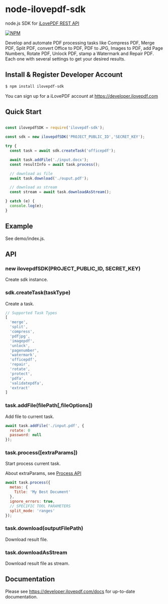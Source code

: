 # node-ilovepdf-sdk

node.js SDK for [iLovePDF REST API](https://developer.ilovepdf.com)

[![NPM](https://nodei.co/npm/ilovepdf-sdk.png)](https://npmjs.org/package/ilovepdf-sdk)

Develop and automate PDF processing tasks like Compress PDF, Merge PDF, Split PDF, convert Office to PDF, PDF to JPG, Images to PDF, add Page Numbers, Rotate PDF, Unlock PDF, stamp a Watermark and Repair PDF. Each one with several settings to get your desired results.

## Install & Register Developer Account
```bash
$ npm install ilovepdf-sdk
```
You can sign up for a iLovePDF account at https://developer.ilovepdf.com

## Quick Start
```javascript

const ilovepdfSDK = require('ilovepdf-sdk');

const sdk = new ilovepdfSDK('PROJECT_PUBLIC_ID','SECRET_KEY');

try {
  const task = await sdk.createTask('officepdf');

  await task.addFile('./input.docx');
  const resultInfo = await task.process();

  // download as file
  await task.download('./ouput.pdf');

  // download as stream
  const stream = await task.downloadAsStream();

} catch (e) {
  console.log(e);
}

```
## Example

See demo/index.js.

## API

### new ilovepdfSDK(PROJECT_PUBLIC_ID, SECRET_KEY)
Create sdk instance.

### sdk.createTask(taskType)
Create a task.

```javascript
// Supported Task Types
[
  'merge',
  'split',
  'compress',
  'pdfjpg',
  'imagepdf',
  'unlock',
  'pagenumber',
  'watermark',
  'officepdf',
  'repair',
  'rotate',
  'protect',
  'pdfa',
  'validatepdfa',
  'extract'
]
```

### task.addFile(filePath[,fileOptions])
Add file to current task.

```javascript
await task.addFile('./input.pdf', {
  rotate: 0
  password: null
});
```

### task.process([extraParams])
Start process current task.

About extraParams, see [Process API](https://developer.ilovepdf.com/docs/api-reference#process)

```javascript
await task.process({
  metas: {
    Title: 'My Best Document'
  },
  ignore_errors: true,
  // SPECIFIC TOOL PARAMETERS
  split_mode: 'ranges'
});
```


### task.download(outputFilePath)

Download result file.

### task.downloadAsStream

Download result file as stream.


## Documentation

Please see https://developer.ilovepdf.com/docs for up-to-date documentation.